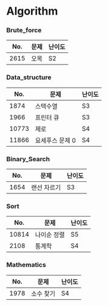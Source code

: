 # Algorithm


### Brute_force

|No. |문제|난이도|
|------|-----|---|
|2615|오목|S2|

### Data_structure

|No. |문제|난이도|
|------|-----|---|
|1874|스택수열|S3|
|1966|프린터 큐|S3|
|10773|제로|S4|
|11866|요세푸스 문제 0|S4|


### Binary_Search

|No. |문제|난이도|
|------|-----|---|
|1654|랜선 자르기|S3|


### Sort

|No. |문제|난이도|
|------|-----|---|
|10814|나이순 정렬|S5|
|2108|통계학|S4|


### Mathematics

|No. |문제|난이도|
|------|-----|---|
|1978|소수 찾기|S4|
